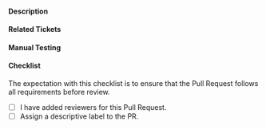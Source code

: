 #### Description

<!-- Describe the overall goals of the pull request -->

#### Related Tickets

<!-- Link to any relevant Jira Ticket, or other GitHub Issues/Pulls -->

<!--
Tip: You can use this format:
[PIZ-1](Link to the Trello card)
-->

#### Manual Testing

<!-- I have added tests or otherwise provided proof my change works and is effective, e.g., a screenshot -->

#### Checklist

The expectation with this checklist is to ensure that the Pull Request follows all requirements before review.

- [ ] I have added reviewers for this Pull Request.
- [ ] Assign a descriptive label to the PR.
